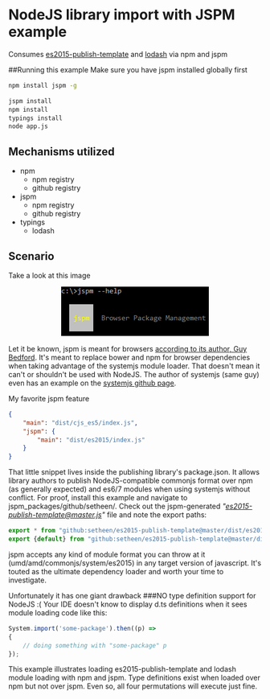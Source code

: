 # NodeJS library import with JSPM example
Consumes [es2015-publish-template](https://github.com/setheen/es2015-publish-template) and [lodash](https://github.com/lodash/lodash) via npm and jspm

##Running this example
Make sure you have jspm installed globally first
```sh
npm install jspm -g
```
```sh
jspm install
npm install
typings install
node app.js
```

## Mechanisms utilized
- npm
    - npm registry
    - github registry
- jspm
    - npm registry
    - github registry
- typings
    - lodash
    
## Scenario
Take a look at this image

<p align="center">
    <img src="resources/jspm.png"/>
</p>

Let it be known, jspm is meant for browsers [according to its author, Guy Bedford](https://github.com/jspm/npm/issues/36#issuecomment-143196574). 
It's meant to replace bower and npm for browser dependencies when taking advantage of the systemjs module loader.
That doesn't mean it can't or shouldn't be used with NodeJS.  The author of systemjs (same guy) even has an example on
the [systemjs github page](https://github.com/systemjs/systemjs).  

My favorite jspm feature
```json
{
    "main": "dist/cjs_es5/index.js",
    "jspm": {
        "main": "dist/es2015/index.js"
    }
}
```
That little snippet lives inside the publishing library's package.json.  It allows library authors to publish NodeJS-compatible commonjs format
over npm (as generally expected) and es6/7 modules when using systemjs without conflict.
For proof, install this example and navigate to jspm\_packages/github/setheen/. Check out the jspm-generated <i>"es2015-publish-template@master.js"</i> file
and note the export paths:
```javascript
export * from "github:setheen/es2015-publish-template@master/dist/es2015/index.js";
export {default} from "github:setheen/es2015-publish-template@master/dist/es2015/index.js";
```
jspm accepts any kind of module format you can throw at it (umd/amd/commonjs/system/es2015) in any target version of javascript. It's touted as 
the ultimate dependency loader and worth your time to investigate.  

Unfortunately it has one giant drawback
###NO type definition support for NodeJS :(
Your IDE doesn't know to display d.ts definitions when it sees module loading code like this:
```javascript
System.import('some-package').then((p) => 
{
    // doing something with "some-package" p
});
```
This example illustrates loading es2015-publish-template and lodash module loading with npm and jspm.  Type definitions exist when loaded over
npm but not over jspm.  Even so, all four permutations will execute just fine.